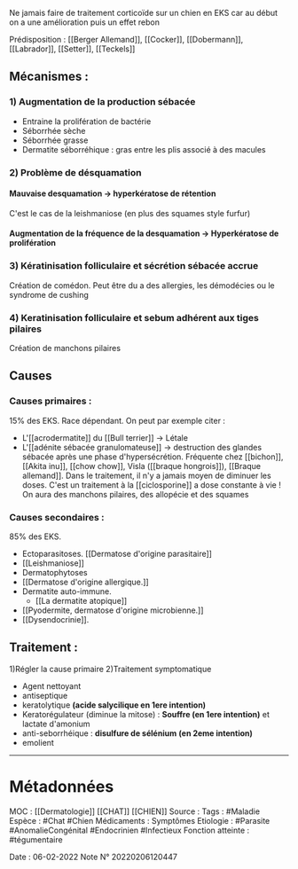 Ne jamais faire de traitement corticoïde sur un chien en EKS car au début on a une amélioration puis un effet rebon

Prédisposition : [[Berger Allemand]], [[Cocker]], [[Dobermann]], [[Labrador]], [[Setter]], [[Teckels]]

## Mécanismes :

### 1) Augmentation de la production sébacée
- Entraine la prolifération de bactérie
- Séborrhée sèche
- Séborrhée grasse
- Dermatite séborréhique : gras entre les plis associé à des macules

### 2) Problème de désquamation

#### Mauvaise desquamation → **hyperkératose de rétention** 
C'est le cas de la leishmaniose (en plus des squames style furfur)

#### Augmentation de la fréquence de la desquamation → **Hyperkératose de prolifération**

### 3) Kératinisation folliculaire et sécrétion sébacée accrue

Création de comédon. Peut être du a des allergies, les démodécies ou le syndrome de cushing

### 4) Keratinisation folliculaire et sebum adhérent aux tiges pilaires
Création de manchons pilaires

## Causes

### Causes primaires :
15% des EKS. Race dépendant. On peut par exemple citer :
-   L'[[acrodermatite]] du [[Bull terrier]] → Létale
-   L'[[adénite sébacée granulomateuse]] → destruction des glandes sébacée après une phase d'hypersécrétion. Fréquente chez [[bichon]], [[Akita inu]], [[chow chow]], Visla ([[braque hongrois]]), [[Braque allemand]]. Dans le traitement, il n'y a jamais moyen de diminuer les doses. C'est un traitement à la [[ciclosporine]] a dose constante à vie ! On aura des manchons pilaires, des allopécie et des squames

### Causes secondaires :
85% des EKS.
-   Ectoparasitoses. [[Dermatose d'origine parasitaire]]
-  [[Leishmaniose]]
-   Dermatophytoses
-   [[Dermatose d'origine allergique.]]
-   Dermatite auto-immune.
	-   [[La dermatite atopique]]
-   [[Pyodermite, dermatose d'origine microbienne.]]
-   [[Dysendocrinie]]. 

## Traitement :

1)Régler la cause primaire
2)Traitement symptomatique
-   Agent nettoyant
-   antiseptique
-   keratolytique **(acide salycilique en 1ere intention)**
-   Keratorégulateur (diminue la mitose) : **Souffre (en 1ere intention)** et lactate d'amonium
-   anti-seborrhéique : **disulfure de sélénium** **(en 2eme intention)**
-   emolient


***

# Métadonnées
MOC : [[Dermatologie]] [[CHAT]] [[CHIEN]]
Source :
Tags : #Maladie 
	Espèce : #Chat  #Chien 
	Médicaments :
	Symptômes
	Etiologie : #Parasite #AnomalieCongénital  #Endocrinien  #Infectieux 
	Fonction atteinte : #tégumentaire 
	
Date : 06-02-2022
Note N° 20220206120447